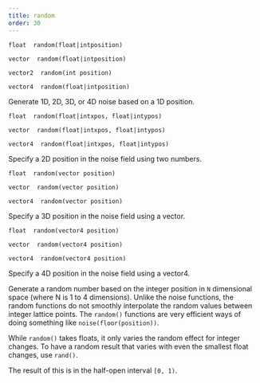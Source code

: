 ```yaml
---
title: random
order: 30
---
```

`float  random(float|intposition)`

`vector  random(float|intposition)`

`vector2  random(int position)`

`vector4  random(float|intposition)`

Generate 1D, 2D, 3D, or 4D noise based on a 1D position.

`float  random(float|intxpos, float|intypos)`

`vector  random(float|intxpos, float|intypos)`

`vector4  random(float|intxpos, float|intypos)`

Specify a 2D position in the noise field using two numbers.

`float  random(vector position)`

`vector  random(vector position)`

`vector4  random(vector position)`

Specify a 3D position in the noise field using a vector.

`float  random(vector4 position)`

`vector  random(vector4 position)`

`vector4  random(vector4 position)`

Specify a 4D position in the noise field using a vector4.

Generate a random number based on the integer position in `N` dimensional space
(where N is 1 to 4 dimensions). Unlike the noise functions, the random
functions do not smoothly interpolate the random values between integer
lattice points. The `random()` functions are very efficient ways of doing
something like `noise(floor(position))`.

While `random()` takes floats, it only varies the random effect for
integer changes. To have a random result that varies with even the
smallest float changes, use `rand()`.

The result of this is in the half-open interval `[0, 1)`.
